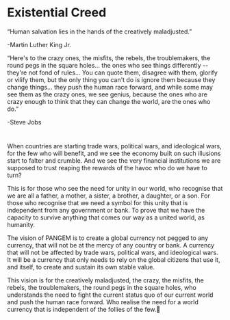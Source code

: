 # Existential Creed
“Human salvation lies in the hands of the creatively maladjusted.”

-Martin Luther King Jr.


“Here's to the crazy ones, the misfits, the rebels, the troublemakers, the round pegs in the square holes... the ones who see things differently -- they're not fond of rules... You can quote them, disagree with them, glorify or vilify them, but the only thing you can't do is ignore them because they change things... they push the human race forward, and while some may see them as the crazy ones, we see genius, because the ones who are crazy enough to think that they can change the world, are the ones who do.”

-Steve Jobs

#
#


When countries are starting trade wars, political wars, and ideological wars, for the few who will benefit, and we see the economy built on such illusions start to falter and crumble. And we see the very financial institutions we are supposed to trust reaping the rewards of the havoc who do we have to turn?

This is for those who see the need for unity in our world, who recognise that we are all a father, a mother, a sister, a brother, a daughter, or a son. For those who recognise that we need a symbol for this unity that is independent from any government or bank. To prove that we have the capacity to survive anything that comes our way as a united world, as humanity.

The vision of PANGEM is to create a global currency not pegged to any currency, that will not be at the mercy of any country or bank. A currency that will not be affected by trade wars, political wars, and ideological wars. It will be a currency that only needs to rely on the global citizens that use it, and itself, to create and sustain its own stable value.

This vision is for the creatively maladjusted, the crazy, the misfits, the rebels, the troublemakers, the round pegs in the square holes, who understands the need to fight the current status quo of our current world and push the human race forward. Who realise the need for a world currency that is independent of the follies of the few.

